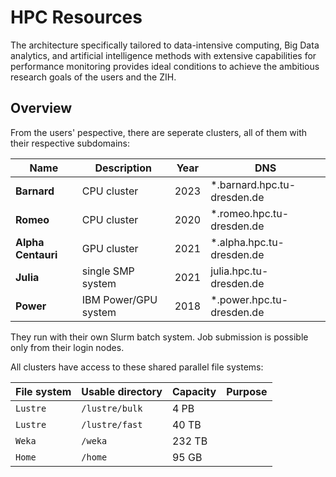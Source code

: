 # HPC Resources

The architecture specifically tailored to data-intensive computing, Big Data
analytics, and artificial intelligence methods with extensive capabilities for performance monitoring provides ideal conditions to achieve the ambitious research goals of the users and the ZIH.

## Overview

From the users' pespective, there are seperate clusters, all of them with their respective subdomains:

| Name | Description | Year| DNS | 
| --- | --- | --- | --- |
| **Barnard** | CPU cluster |2023| *.barnard.hpc.tu-dresden.de |
| **Romeo** | CPU cluster |2020|*.romeo.hpc.tu-dresden.de |
| **Alpha Centauri** | GPU cluster |2021|*.alpha.hpc.tu-dresden.de |
| **Julia** | single SMP system |2021|julia.hpc.tu-dresden.de |
| **Power** | IBM Power/GPU system |2018|*.power.hpc.tu-dresden.de |


They run with their own Slurm batch system. Job submission is possible only from their login nodes.




All clusters have access to these shared parallel file systems:

| File system | Usable directory | Capacity | Purpose |
| --- | --- | --- | --- |
| `Lustre` | `/lustre/bulk` | 4 PB |
| `Lustre` | `/lustre/fast` | 40 TB | 
| `Weka` | `/weka` | 232 TB | 
| `Home` | `/home` | 95 GB |
